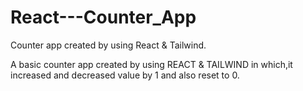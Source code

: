 # React---Counter_App
Counter app created by using React &amp; Tailwind.

A basic counter app created by using REACT & TAILWIND in which,it increased and decreased value by 1 and also reset to 0.

